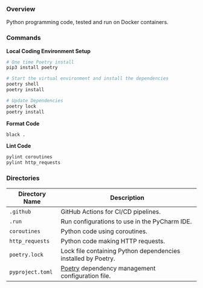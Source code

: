 ### Overview

Python programming code, tested and run on Docker containers.

### Commands

**Local Coding Environment Setup**

```bash
# One time Poetry install
pip3 install poetry

# Start the virtual environment and install the dependencies
poetry shell
poetry install

# Update Dependencies
poetry lock
poetry install
```

**Format Code**

```bash
black .
```

**Lint Code**

```bash
pylint coroutines
pylint http_requests
```

### Directories

| Directory Name   | Description                                                                    |
|------------------|--------------------------------------------------------------------------------|
| `.github`        | GitHub Actions for CI/CD pipelines.                                            |
| `.run`           | Run configurations to use in the PyCharm IDE.                                  |
| `coroutines`     | Python code using coroutines.                                                  |
| `http_requests`  | Python code making HTTP requests.                                              |
| `poetry.lock`    | Lock file containing Python dependencies installed by Poetry.                  |
| `pyproject.toml` | [Poetry](https://python-poetry.org/) dependency management configuration file. |
